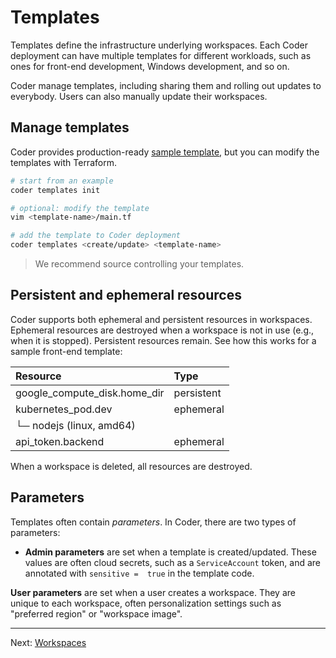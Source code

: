 # Templates

Templates define the infrastructure underlying workspaces. Each Coder deployment
can have multiple templates for different workloads, such as ones for front-end
development, Windows development, and so on.

Coder manage templates, including sharing them and rolling out updates
to everybody. Users can also manually update their workspaces.

## Manage templates

Coder provides production-ready [sample template](../examples/), but you can
modify the templates with Terraform.

```sh
# start from an example
coder templates init

# optional: modify the template
vim <template-name>/main.tf

# add the template to Coder deployment
coder templates <create/update> <template-name>
```

> We recommend source controlling your templates.

## Persistent and ephemeral resources

Coder supports both ephemeral and persistent resources in workspaces. Ephemeral
resources are destroyed when a workspace is not in use (e.g., when it is
stopped). Persistent resources remain. See how this works for a sample front-end
template:

| Resource                     | Type       |
| :--------------------------- | :--------- |
| google_compute_disk.home_dir | persistent |
| kubernetes_pod.dev           | ephemeral  |
| └─ nodejs (linux, amd64)     |            |
| api_token.backend            | ephemeral  |

When a workspace is deleted, all resources are destroyed.

## Parameters

Templates often contain *parameters*. In Coder, there are two types of parameters:

- **Admin parameters** are set when a template is created/updated. These values
  are often cloud secrets, such as a `ServiceAccount` token, and are annotated
  with `sensitive =  true` in the template code.

**User parameters** are set when a user creates a workspace. They are unique to
each workspace, often personalization settings such as "preferred
region" or "workspace image".

---

Next: [Workspaces](./workspaces.md)
